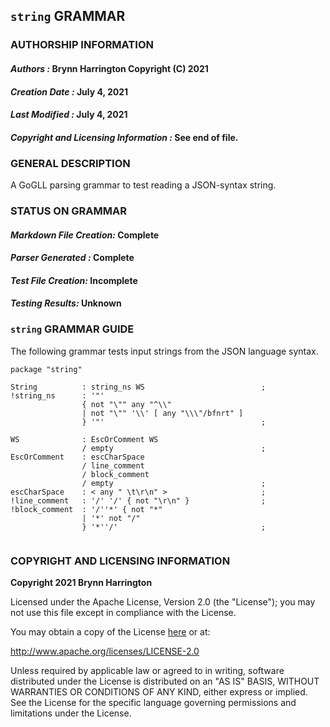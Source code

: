 ## **`string` GRAMMAR**
### **AUTHORSHIP INFORMATION**
#### *Authors :* Brynn Harrington Copyright (C) 2021
#### *Creation Date :* July 4, 2021 
#### *Last Modified :* July 4, 2021
#### *Copyright and Licensing Information :* See end of file.

### **GENERAL DESCRIPTION**
A GoGLL parsing grammar to test reading a JSON-syntax string.

### **STATUS ON GRAMMAR**
#### *Markdown File Creation:* Complete
#### *Parser Generated :* Complete
#### *Test File Creation:* Incomplete
#### *Testing Results:* Unknown

### **`string` GRAMMAR GUIDE**
The following grammar tests input strings from the JSON language syntax.
```
package "string"

String          : string_ns WS                          ;
!string_ns      : '"'  
                { not "\"" any "^\\" 
                | not "\"" '\\' [ any "\\\"/bfnrt" ] 
                } '"'                                   ;  

WS              : EscOrComment WS
                / empty                                 ;
EscOrComment    : escCharSpace 
                / line_comment
                / block_comment                         
                / empty                                 ;
escCharSpace    : < any " \t\r\n" >                     ;
!line_comment   : '/' '/' { not "\r\n" }                ;               
!block_comment  : '/''*' { not "*" 
                | '*' not "/" 
                } '*''/'                                ;


```

### **COPYRIGHT AND LICENSING INFORMATION**
**Copyright 2021 Brynn Harrington**

Licensed under the Apache License, Version 2.0 (the "License"); you may not use this file except in compliance with the License.

You may obtain a copy of the License [here](http://www.apache.org/licenses/LICENSE-2.0) or at:

http://www.apache.org/licenses/LICENSE-2.0

Unless required by applicable law or agreed to in writing, software distributed under the License is distributed on an "AS IS" BASIS, WITHOUT WARRANTIES OR CONDITIONS OF ANY KIND, either express or implied. See the License for the specific language governing permissions and limitations under the License.